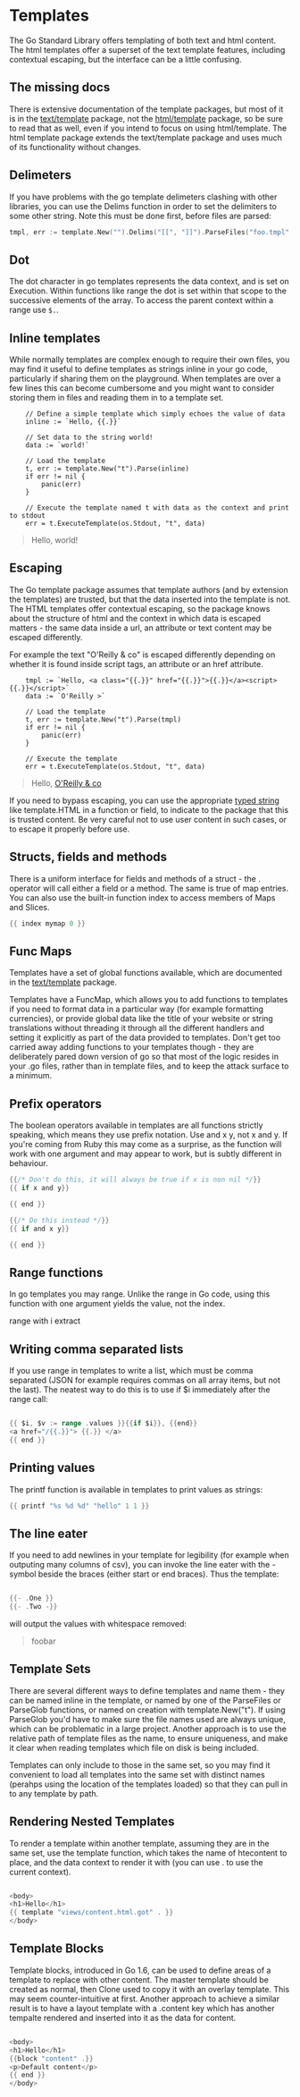 # Templates

The Go Standard Library offers templating of both text and html content. The html templates offer a superset of the text template features, including contextual escaping, but the interface can be a little confusing.

## The missing docs

There is extensive documentation of the template packages, but most of it is in the [text/template](https://golang.org/pkg/text/template/) package, not the [html/template](https://golang.org/pkg/html/template/) package, so be sure to read that as well, even if you intend to focus on using html/template. The html template package extends the text/template package and uses much of its functionality without changes.  

## Delimeters

If you have problems with the go template delimeters clashing with other libraries, you can use the Delims function in order to set the delimiters to some other string. Note this must be done first, before files are parsed:

```go
tmpl, err := template.New("").Delims("[[", "]]").ParseFiles("foo.tmpl", "bar.tmpl")
```

## Dot

The dot character in go templates represents the data context, and is set on Execution. Within functions like range the dot is set within that scope to the successive elements of the array. To access the parent context within a range use `$.`.

## Inline templates

While normally templates are complex enough to require their own files, you may find it useful to define templates as strings inline in your go code, particularly if sharing them on the playground. When templates are over a few lines this can become cumbersome and you might want to consider storing them in files and reading them in to a template set. 

```
    // Define a simple template which simply echoes the value of data
    inline := `Hello, {{.}}`

    // Set data to the string world!
	data := `world!`
	
    // Load the template
	t, err := template.New("t").Parse(inline)
	if err != nil {
		panic(err)
	}

    // Execute the template named t with data as the context and print to stdout
	err = t.ExecuteTemplate(os.Stdout, "t", data)
```

> Hello, world!

## Escaping 

The Go template package assumes that template authors (and by extension the templates) are trusted, but that the data inserted into the template is not. The HTML templates offer contextual escaping, so the package knows about the structure of html and the context in which data is escaped matters - the same data inside a url, an attribute or text content may be escaped differently. 

For example the text "O'Reilly & co" is escaped differently depending on whether it is found inside script tags, an attribute or an href attribute.

```
    tmpl := `Hello, <a class="{{.}}" href="{{.}}">{{.}}</a><script>{{.}}</script>`
	data := `O'Reilly >`
	
    // Load the template
	t, err := template.New("t").Parse(tmpl)
	if err != nil {
		panic(err)
	}

    // Execute the template
	err = t.ExecuteTemplate(os.Stdout, "t", data)
```

> Hello, <a class="O&#39;Reilly &amp; co" href="O%27Reilly%20&amp;%20co">O&#39;Reilly &amp; co</a><script>"O'Reilly \u0026 co"</script>

If you need to bypass escaping, you can use the appropriate [typed string](https://golang.org/pkg/html/template/#hdr-Typed_Strings) like template.HTML in a function or field, to indicate to the package that this is trusted content. Be very careful not to use user content in such cases, or to escape it properly before use.  



## Structs, fields and methods

There is a uniform interface for fields and methods of a struct - the . operator will call either a field or a method. The same is true of map entries. You can also use the built-in function index to access members of Maps and Slices.

```go
{{ index mymap 0 }}
```

## Func Maps

Templates have a set of global functions available, which are documented in the [text/template](https://golang.org/pkg/text/template/#hdr-Functions) package. 

Templates have a FuncMap, which allows you to add functions to templates if you need to format data in a particular way (for example formatting currencies), or provide global data like the title of your website or string translations without threading it through all the different handlers and setting it explicitly as part of the data provided to templates. Don't get too carried away adding functions to your templates though - they are deliberately pared down version of go so that most of the logic resides in your .go files, rather than in template files, and to keep the attack surface to a minimum. 

## Prefix operators 

The boolean operators available in templates are all functions strictly speaking, which means they use prefix notation. Use and x y, not x and y. If you're coming from Ruby this may come as a surprise, as the function will work with one argument and may appear to work, but is subtly different in behaviour.  

```go
{{/* Don't do this, it will always be true if x is non nil */}}
{{ if x and y}}

{{ end }}

{{/* Do this instead */}}
{{ if and x y}}

{{ end }}
```

## Range functions 

In go templates you may range. Unlike the range in Go code, using this function with one argument yields the value, not the index.  

range with i extract

## Writing comma separated lists

If you use range in templates to write a list, which must be comma separated (JSON for example requires commas on all array items, but not the last). The neatest way to do this is to use if $i immediately after the range call:

```go 

{{ $i, $v := range .values }}{{if $i}}, {{end}}
<a href="/{{.}}"> {{.}} </a>
{{ end }}

```

## Printing values 

The printf function is available in templates to print values as strings:  

```go
{{ printf "%s %d %d" "hello" 1 1 }}
```

## The line eater

If you need to add newlines in your template for legibility (for example when outputing many columns of csv), you can invoke the line eater with the - symbol beside the braces (either start or end braces). Thus the template:

```go

{{- .One }}
{{- .Two -}}

```

will output the values with whitespace removed:

> foobar

## Template Sets

There are several different ways to define templates and name them - they can be named inline in the template, or named by one of the ParseFiles or ParseGlob functions, or named on creation with template.New("t"). If using ParseGlob you'd have to make sure the file names used are always unique, which can be problematic in a large project. Another approach is to use the relative path of template files as the name, to ensure uniqueness, and make it clear when reading templates which file on disk is being included. 

Templates can only include to those in the same set, so you may find it convenient to load all templates into the same set with distinct names (perahps using the location of the templates loaded) so that they can pull in to any template by path.

## Rendering Nested Templates 

To render a template within another template, assuming they are in the same set, use the template function, which takes the name of htecontent to place, and the data context to render it with (you can use . to use the current context). 

```go

<body>
<h1>Hello</h1>
{{ template "views/content.html.got" . }}
</body>

```


## Template Blocks

Template blocks, introduced in Go 1.6, can be used to define areas of a template to replace with other content. The master template should be created as normal, then Clone used to copy it with an overlay template. This may seem counter-intuitive at first. Another approach to achieve a similar result is to have a layout template with a .content key which has another tempalte rendered and inserted into it as the data for content.  

```go

<body>
<h1>Hello</h1>
{{block "content" .}}
<p>Default content</p>
{{ end }}
</body>

```


